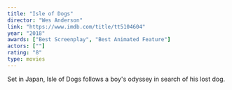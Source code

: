 ```yaml
---
title: "Isle of Dogs"
director: "Wes Anderson"
link: "https://www.imdb.com/title/tt5104604"
year: "2018"
awards: ["Best Screenplay", "Best Animated Feature"]
actors: [""]
rating: "8"
type: movies
---
```

Set in Japan, Isle of Dogs follows a boy's odyssey in search of his lost dog.